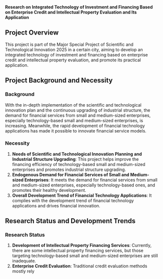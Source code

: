 **Research on Integrated Technology of Investment and Financing Based on Enterprise Credit and Intellectual Property Evaluation and Its Application**

## Project Overview

This project is part of the Major Special Project of Scientific and Technological Innovation 2025 in a certain city, aiming to develop an integrated technology of investment and financing based on enterprise credit and intellectual property evaluation, and promote its practical application.

## Project Background and Necessity

### Background

With the in-depth implementation of the scientific and technological innovation plan and the continuous upgrading of industrial structure, the demand for financial services from small and medium-sized enterprises, especially technology-based small and medium-sized enterprises, is increasing. Meanwhile, the rapid development of financial technology applications has made it possible to innovate financial service models.

### Necessity

1. **Needs of Scientific and Technological Innovation Planning and Industrial Structure Upgrading**: This project helps improve the financing efficiency of technology-based small and medium-sized enterprises and promotes industrial structure upgrading.
2. **Endogenous Demand for Financial Services of Small and Medium-sized Enterprises**: It meets the demand for financial services from small and medium-sized enterprises, especially technology-based ones, and promotes their healthy development.
3. **Overall Development Trend of Financial Technology Applications**: It complies with the development trend of financial technology applications and drives financial innovation.

## Research Status and Development Trends

### Research Status

1. **Development of Intellectual Property Financing Services**: Currently, there are some intellectual property financing services, but those targeting technology-based small and medium-sized enterprises are still inadequate.
2. **Enterprise Credit Evaluation**: Traditional credit evaluation methods mostly rely
